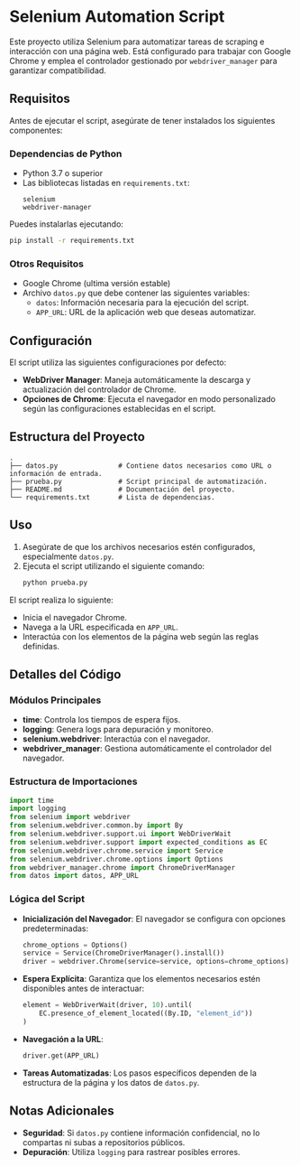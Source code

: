 # Selenium Automation Script

Este proyecto utiliza Selenium para automatizar tareas de scraping e interacción con una página web. Está configurado para trabajar con Google Chrome y emplea el controlador gestionado por `webdriver_manager` para garantizar compatibilidad.

## Requisitos

Antes de ejecutar el script, asegúrate de tener instalados los siguientes componentes:

### Dependencias de Python

- Python 3.7 o superior
- Las bibliotecas listadas en `requirements.txt`:
  ```
  selenium
  webdriver-manager
  ```

Puedes instalarlas ejecutando:
```bash
pip install -r requirements.txt
```

### Otros Requisitos

- Google Chrome (ultima versión estable)
- Archivo `datos.py` que debe contener las siguientes variables:
  - `datos`: Información necesaria para la ejecución del script.
  - `APP_URL`: URL de la aplicación web que deseas automatizar.

## Configuración

El script utiliza las siguientes configuraciones por defecto:

- **WebDriver Manager**: Maneja automáticamente la descarga y actualización del controlador de Chrome.
- **Opciones de Chrome**: Ejecuta el navegador en modo personalizado según las configuraciones establecidas en el script.

## Estructura del Proyecto

```plaintext
.
├── datos.py               # Contiene datos necesarios como URL o información de entrada.
├── prueba.py              # Script principal de automatización.
├── README.md              # Documentación del proyecto.
└── requirements.txt       # Lista de dependencias.
```

## Uso

1. Asegúrate de que los archivos necesarios estén configurados, especialmente `datos.py`.
2. Ejecuta el script utilizando el siguiente comando:
   ```bash
   python prueba.py
   ```

El script realiza lo siguiente:

- Inicia el navegador Chrome.
- Navega a la URL especificada en `APP_URL`.
- Interactúa con los elementos de la página web según las reglas definidas.

## Detalles del Código

### Módulos Principales

- **time**: Controla los tiempos de espera fijos.
- **logging**: Genera logs para depuración y monitoreo.
- **selenium.webdriver**: Interactúa con el navegador.
- **webdriver_manager**: Gestiona automáticamente el controlador del navegador.

### Estructura de Importaciones

```python
import time
import logging
from selenium import webdriver
from selenium.webdriver.common.by import By
from selenium.webdriver.support.ui import WebDriverWait
from selenium.webdriver.support import expected_conditions as EC
from selenium.webdriver.chrome.service import Service
from selenium.webdriver.chrome.options import Options
from webdriver_manager.chrome import ChromeDriverManager
from datos import datos, APP_URL
```

### Lógica del Script

- **Inicialización del Navegador**: El navegador se configura con opciones predeterminadas:
  ```python
  chrome_options = Options()
  service = Service(ChromeDriverManager().install())
  driver = webdriver.Chrome(service=service, options=chrome_options)
  ```

- **Espera Explícita**: Garantiza que los elementos necesarios estén disponibles antes de interactuar:
  ```python
  element = WebDriverWait(driver, 10).until(
      EC.presence_of_element_located((By.ID, "element_id"))
  )
  ```

- **Navegación a la URL**:
  ```python
  driver.get(APP_URL)
  ```

- **Tareas Automatizadas**: Los pasos específicos dependen de la estructura de la página y los datos de `datos.py`.

## Notas Adicionales

- **Seguridad**: Si `datos.py` contiene información confidencial, no lo compartas ni subas a repositorios públicos.
- **Depuración**: Utiliza `logging` para rastrear posibles errores.



